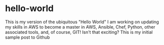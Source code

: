 # hello-world
This is my version of the ubiquitous "Hello World"
I am working on updating my skills in AWS to become a master in AWS, Ansible, Chef, Python, other associated tools, and, of course, GIT!  Isn't that exciting?
This is my initial sample post to Github
